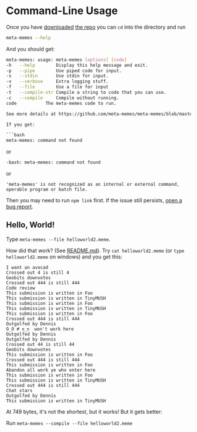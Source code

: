 # Command-Line Usage

Once you have [downloaded](https://github.com/meta-memes/meta-memes/archive/master.zip) [the repo](https://github.com/meta-memes/meta-memes) you can `cd` into the directory and run

```bash
meta-memes --help
```

And you should get:

```bash
meta-memes: usage: meta-memes [options] [code]
-h   --help        Display this help message and exit.
-p   --pipe        Use piped code for input.
-s   --stdin       Use stdin for input.
-v   --verbose     Extra logging stuff.
-f   --file        Use a file for input
-t   --compile-str Compile a string to code that you can use.
-c   --compile     Compile without running.
code           The meta-memes code to run.

See more details at https://github.com/meta-memes/meta-memes/blob/master/docs/cmd.md (https://git.io/vHUJX)`

If you get:

```bash
meta-memes: command not found
```
or
```bash
-bash: meta-memes: command not found
```
or
```batch
'meta-memes' is not recognized as an internal or external command, operable program or batch file.
```

Then you may need to run `npm link` first. If the issue still persists, [open a bug report](https://github.com/meta-memes/meta-memes/issues/new).

## Hello, World!

Type `meta-memes --file helloworld2.meme`. 

How did that work? (See [README.md](README.md)). Try `cat helloworld2.meme` (or `type helloworld2.meme` on windows) and you get this:

```Meta Memes
I want an avocad
Crossed out 4 is still 4
Geobits downvotes
Crossed out 444 is still 444
Code review
This submission is written in Foo
This submission is written in TinyMUSH
This submission is written in Foo
This submission is written in TinyMUSH
This submission is written in Foo
Crossed out 444 is still 444
Outgolfed by Dennis
O_O # ಠ_ಠ  won't work here
Outgolfed by Dennis
Outgolfed by Dennis
Crossed out 44 is still 44
Geobits downvotes
This submission is written in Foo
Crossed out 444 is still 444
This submission is written in Foo
Abandon all work ye who enter here
This submission is written in Foo
This submission is written in TinyMUSH
Crossed out 444 is still 444
Chat stars
Outgolfed by Dennis
This submission is written in TinyMUSH
```
At 749 bytes, it's not the shortest, but it works! But it gets better:

Run `meta-memes --compile --file helloworld2.meme`

